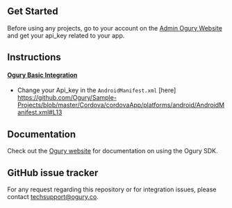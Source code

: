 ## Get Started

Before using any projects, go to your account on the [Admin Ogury Website](https://admin.ogury.co) and get your api_key related to your app.

## Instructions

#### [Ogury Basic Integration](https://github.com/Ogury/Sample-Projects/tree/master/Cordova)
* Change your Api_key in the `AndroidManifest.xml` [here]
https://github.com/Ogury/Sample-Projects/blob/master/Cordova/cordovaApp/platforms/android/AndroidManifest.xml#L13

## Documentation

Check out the [Ogury website](https://admin.ogury.co) for documentation on using the Ogury SDK.

## GitHub issue tracker

For any request regarding this repository or for integration issues, please contact techsupport@ogury.co.
